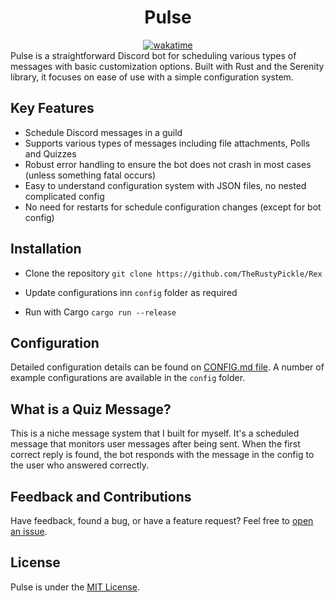 <div align="center"><h1>Pulse</h1></div>
<div align="center">
<a href="https://wakatime.com/badge/github/TheRustyPickle/Pulse"><img src="https://wakatime.com/badge/github/TheRustyPickle/Pulse.svg" alt="wakatime"></a>
</div>
Pulse is a straightforward Discord bot for scheduling various types of messages with basic customization options. Built with Rust and the Serenity library, it focuses on ease of use with a simple configuration system.

## Key Features

* Schedule Discord messages in a guild
* Supports various types of messages including file attachments, Polls and Quizzes
* Robust error handling to ensure the bot does not crash in most cases (unless something fatal occurs)
* Easy to understand configuration system with JSON files, no nested complicated config
* No need for restarts for schedule configuration changes (except for bot config)

## Installation

* Clone the repository
`
git clone https://github.com/TheRustyPickle/Rex
`
* Update configurations inn `config` folder as required

* Run with Cargo
`
cargo run --release
`

## Configuration

Detailed configuration details can be found on [CONFIG.md file](CONFIG.md). A number of example configurations are available in the `config` folder.

## What is a Quiz Message?

This is a niche message system that I built for myself. It's a scheduled message that monitors user messages after being sent. When the first correct reply is found, the bot responds with the message in the config to the user who answered correctly.

## Feedback and Contributions

Have feedback, found a bug, or have a feature request? Feel free to [open an issue](https://github.com/TheRustyPickle/Pulse/issues/new).

## License

Pulse is under the [MIT License](LICENSE).
